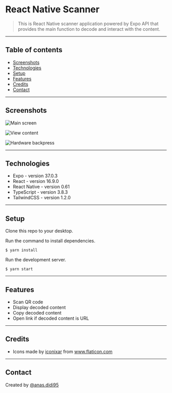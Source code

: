 # React Native Scanner
> This is React Native scanner application powered by Expo API that provides the main function to decode and interact with the content.

---

## Table of contents
* [Screenshots](#screenshots)
* [Technologies](#technologies)
* [Setup](#setup)
* [Features](#features)
* [Credits](#credits)
* [Contact](#contact)

---

## Screenshots
![Main screen](./images/1-main-screen.png)

![View content](./images/2-view-content.png)

![Hardware backpress](./images/3-hardware-backpress.png)

---

## Technologies
* Expo - version 37.0.3
* React - version 16.9.0
* React Native - version 0.61
* TypeScript - version 3.8.3
* TailwindCSS - version 1.2.0

---

## Setup
Clone this repo to your desktop.

Run the command to install dependencies.
```
$ yarn install
```

Run the development server.
```
$ yarn start
```

---

## Features
* Scan QR code
* Display decoded content
* Copy decoded content
* Open link if decoded content is URL

---

## Credits
* Icons made by <a href="https://www.flaticon.com/authors/iconixar" title="iconixar">iconixar</a> from <a href="https://www.flaticon.com/" title="Flaticon"> www.flaticon.com</a>

---

## Contact
Created by [@anas.didi95](mailto:anas.didi95@gmail.com)
